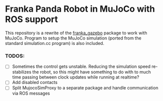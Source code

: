 # Franka Panda Robot in MuJoCo with ROS support

This repository is a rewrite of the [franka_gazebo](https://github.com/frankaemika/franka_ros/tree/develop/franka_gazebo) package to work with MuJoCo. Program to setup the MuJoCo simulation (ported from the standard simulation.cc program) is also included.

### TODOS:
- [ ] Sometimes the control gets unstable. Reducing the simulation speed re-stabilizes the robot, so this might have something to do with to much time passing between clock updates while running at realtime?
- [ ] Add disabled contacts
- [ ] Split MujocoSimProxy to a separate package and handle communication via ROS messages

